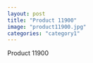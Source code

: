 ```yaml
---
layout: post
title: "Product 11900"
image: "product11900.jpg"
categories: "category1"
---
```

Product 11900
